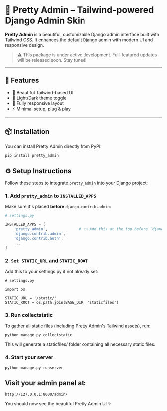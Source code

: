 # 🌈 Pretty Admin – Tailwind-powered Django Admin Skin

**Pretty Admin** is a beautiful, customizable Django admin interface built with Tailwind CSS. It enhances the default Django admin with modern UI and responsive design.

> ⚠️ This package is under active development. Full-featured updates will be released soon. Stay tuned!

---

## 🚀 Features

- 🎨 Beautiful Tailwind-based UI
- 🌙 Light/Dark theme toggle
- 📱 Fully responsive layout
- ⚡ Minimal setup, plug & play

---

## 📦 Installation

You can install Pretty Admin directly from PyPI:

```bash
pip install pretty_admin
```

## ⚙️ Setup Instructions

Follow these steps to integrate `pretty_admin` into your Django project:

### 1. Add `pretty_admin` to `INSTALLED_APPS`

Make sure it's placed **before** `django.contrib.admin`:

```python
# settings.py

INSTALLED_APPS = [
    'pretty_admin',              # 👈 Add this at the top before `django.contrib.admin`
    'django.contrib.admin',
    'django.contrib.auth',
    ...
]
```



### 2. `Set STATIC_URL` and `STATIC_ROOT`
Add this to your settings.py if not already set:

```
# settings.py

import os

STATIC_URL = '/static/'
STATIC_ROOT = os.path.join(BASE_DIR, 'staticfiles')
```

### 3. Run collectstatic
To gather all static files (including Pretty Admin's Tailwind assets), run:


```
python manage.py collectstatic
```
This will generate a staticfiles/ folder containing all necessary static files.


### 4. Start your server

```
python manage.py runserver
```
## Visit your admin panel at:
```
http://127.0.0.1:8000/admin/
```
You should now see the beautiful Pretty Admin UI ✨
